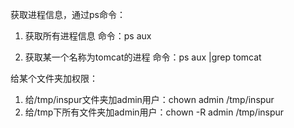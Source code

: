 获取进程信息，通过ps命令：
1.	获取所有进程信息
命令：ps aux
 
2.	获取某一个名称为tomcat的进程
命令：ps aux |grep tomcat
 

给某个文件夹加权限：
1.	给/tmp/inspur文件夹加admin用户：chown admin /tmp/inspur
2.	给/tmp下所有文件夹加admin用户：chown  -R  admin /tmp/inspur
